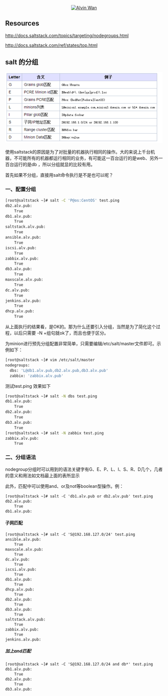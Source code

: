 <p align='center'> <a href='https://github.com/alvinwancn' target="_blank"> <img src='https://github.com/AlvinWanCN/life-record/raw/master/images/etlucency.png' alt='Alvin Wan' width=200></a></p>


## Resources


http://docs.saltstack.com/topics/targeting/nodegroups.html

http://docs.saltstack.com/ref/states/top.html


## salt 的分组

<img src=../images/1.png>


使用saltstack的原因是为了对批量的机器执行相同的操作。大的来说上千台机器，不可能所有的机器都运行相同的业务，有可能这一百台运行的是web、另外一百台运行的是db ，所以分组就显的比较有用。

首先如果不分组，直接用salt命令执行是不是也可以呢？

### 一、配置分组

```bash
[root@saltstack ~]# salt -C 'P@os:CentOS' test.ping
db2.alv.pub:
    True
db1.alv.pub:
    True
saltstack.alv.pub:
    True
ansible.alv.pub:
    True
iscsi.alv.pub:
    True
zabbix.alv.pub:
    True
db3.alv.pub:
    True
maxscale.alv.pub:
    True
dc.alv.pub:
    True
jenkins.alv.pub:
    True
dhcp.alv.pub:
    True

```

 从上面执行的结果看，是OK的。那为什么还要引入分组，当然是为了简化这个过程，以后只需要 -N +组句就ok了，而且也便于区分。


为minion进行预先分组配置非常简单，只需要编辑/etc/salt/master文件即可。示例如下：


```bash
[root@saltstack ~]# vim /etc/salt/master
nodegroups:
  dbs: 'L@db1.alv.pub,db2.alv.pub,db3.alv.pub'
  zabbix: 'zabbix.alv.pub'
```
测试test.ping 效果如下
```bash
[root@saltstack ~]# salt -N dbs test.ping
db1.alv.pub:
    True
db2.alv.pub:
    True
db3.alv.pub:
    True
[root@saltstack ~]# salt -N zabbix test.ping
zabbix.alv.pub:
    True

```


### 二、分组语法

nodegroup分组时可以用到的语法关键字有G、E、P、L、I、S、R、D几个，几者的意义和用法如文档最上面的表所显示


此外，匹配中可以使用and、or及not等boolean型操作。例：
```
[root@saltstack ~]# salt -C 'db1.alv.pub or db2.alv.pub' test.ping
db2.alv.pub:
    True
db1.alv.pub:
```


#### 子网匹配

```
[root@saltstack ~]# salt -C 'S@192.168.127.0/24' test.ping
ansible.alv.pub:
    True
maxscale.alv.pub:
    True
dc.alv.pub:
    True
iscsi.alv.pub:
    True
db1.alv.pub:
    True
dhcp.alv.pub:
    True
db2.alv.pub:
    True
db3.alv.pub:
    True
saltstack.alv.pub:
    True
zabbix.alv.pub:
    True
jenkins.alv.pub:
```

##### 加上and匹配

```
[root@saltstack ~]# salt -C 'S@192.168.127.0/24 and db*' test.ping
db1.alv.pub:
    True
db2.alv.pub:
    True
db3.alv.pub:
```


```